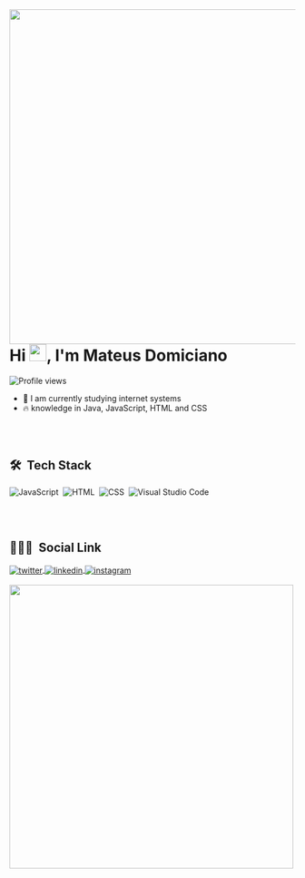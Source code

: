 
<img align="right" height="590em" src="https://raw.githubusercontent.com/gist/Mateusddf/f2dd415830a6ef860f5d7d2ea47818c2/raw/01c0896830c0b44ac63c731d0ad85baee6ec1c5a/githubcard.svg">
<h1 align="left">Hi <img src="https://raw.githubusercontent.com/kaueMarques/kaueMarques/master/hi.gif" width="30px">, I'm Mateus Domiciano</h1>
<p align="left"> <img src="https://komarev.com/ghpvc/?username=mateusddf&color=yellow" alt="Profile views" /> </p>

- 🔭 I am currently studying internet systems
- 🔥 knowledge in Java, JavaScript, HTML and CSS

<br><br>

## 🛠 &nbsp;Tech Stack
![JavaScript](https://img.shields.io/badge/-JavaScript-05122A?style=flat&logo=javascript)&nbsp;
![HTML](https://img.shields.io/badge/-HTML-05122A?style=flat&logo=HTML5)&nbsp;
![CSS](https://img.shields.io/badge/-CSS-05122A?style=flat&logo=CSS3&logoColor=1572B6)&nbsp;
![Visual Studio Code](https://img.shields.io/badge/-Visual%20Studio%20Code-05122A?style=flat&logo=visual-studio-code&logoColor=007ACC)&nbsp;

<br><br>

## 👨🏽‍🦲 &nbsp;Social Link

<a href="https://twitter.com/mateusddf" target="_blank">
  <img align="center" src="https://img.shields.io/badge/-mateusddf-05122A?style=flat&logo=twitter" alt="twitter"/>  
</a>
<a href="https://linkedin.com/in/mateus-domiciano" target="_blank">
  <img align="center" src="https://img.shields.io/badge/-mateus-domiciano-05122A?style=flat&logo=linkedin" alt="linkedin"/>
</a>
<a href="https://instagram.com/mateusddf" target="_blank">
 <img align="center" src="https://img.shields.io/badge/-mateusddf-05122A?style=flat&logo=instagram" alt="instagram"/>
</a>
<br><br>
<img width="500em" src="https://github-readme-twitter-gazf.vercel.app/api?id=mateusddf&layout=wide&show_reply=off&show_retweet=off" />


